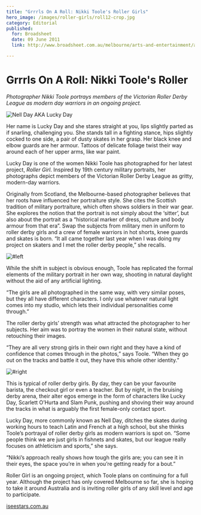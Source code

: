 ```yaml
---
title: "Grrrls On A Roll: Nikki Toole's Roller Girls"
hero_image: /images/roller-girls/roll12-crop.jpg
category: Editorial
published:
  for: Broadsheet
  date: 09 June 2011
  link: http://www.broadsheet.com.au/melbourne/arts-and-entertainment/article/girls-roll-nikki-tooles-roller-girl

---
```

# Grrrls On A Roll: Nikki Toole's Roller

*Photographer Nikki Toole portrays members of the Victorian Roller Derby League as modern day warriors in an ongoing project.*

![Nell Day AKA Lucky Day](/images/roller-girls/lucky-day.jpg)

Her name is Lucky Day and she stares straight at you, lips slightly parted as if snarling, challenging you. She stands tall in a fighting stance, hips slightly cocked to one side, a pair of dusty skates in her grasp. Her black knee and elbow guards are her armour. Tattoos of delicate foliage twist their way around each of her upper arms, like war paint.

Lucky Day is one of the women Nikki Toole has photographed for her latest project, *Roller Girl*. Inspired by 19th century military portraits, her photographs depict members of the Victorian Roller Derby League as gritty, modern-day warriors.

Originally from Scotland, the Melbourne-based photographer believes that her roots have influenced her portraiture style. She cites the Scottish tradition of military portraiture, which often shows soldiers in their war gear. She explores the notion that the portrait is not simply about the ‘sitter’, but also about the portrait as a “historical marker of dress, culture and body armour from that era”. Swap the subjects from military men in uniform to roller derby girls and a crew of female warriors in hot shorts, knee guards and skates is born. “It all came together last year when I was doing my project on skaters and I met the roller derby people,” she recalls.

![#left](/images/roller-girls/roll12.jpg)

While the shift in subject is obvious enough, Toole has replicated the formal elements of the military portrait in her own way, shooting in natural daylight without the aid of any artificial lighting.

“The girls are all photographed in the same way, with very similar poses, but they all have different characters. I only use whatever natural light comes into my studio, which lets their individual personalities come through.”

The roller derby girls’ strength was what attracted the photographer to her subjects. Her aim was to portray the women in their natural state, without retouching their images.

“They are all very strong girls in their own right and they have a kind of confidence that comes through in the photos,” says Toole. “When they go out on the tracks and battle it out, they have this whole other identity.”

![#right](/images/roller-girls/roll3.jpg)

This is typical of roller derby girls. By day, they can be your favourite barista, the checkout girl or even a teacher. But by night, in the bruising derby arena, their alter egos emerge in the form of characters like Lucky Day, Scarlett O’Hurta and Slam Punk, pushing and shoving their way around the tracks in what is arguably the first female-only contact sport.

Lucky Day, more commonly known as Nell Day, ditches the skates during working hours to teach Latin and French at a high school, but she thinks Toole’s portrayal of roller derby girls as modern warriors is spot on. “Some people think we are just girls in fishnets and skates, but our league really focuses on athleticism and sports,” she says.

“Nikki’s approach really shows how tough the girls are; you can see it in their eyes, the space you’re in when you’re getting ready for a bout.”

Roller Girl is an ongoing project, which Toole plans on continuing for a full year. Although the project has only covered Melbourne so far, she is hoping to take it around Australia and is inviting roller girls of any skill level and age to participate.

[iseestars.com.au](http://www.iseestars.com.au)